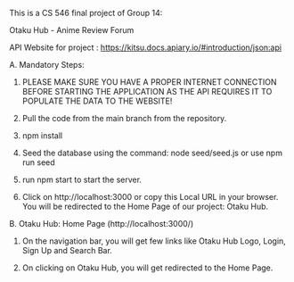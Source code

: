 This is a CS 546 final project of Group 14: 

Otaku Hub - Anime Review Forum

API Website for project : https://kitsu.docs.apiary.io/#introduction/json:api

A. Mandatory Steps:

1. PLEASE MAKE SURE YOU HAVE A PROPER INTERNET CONNECTION BEFORE STARTING THE APPLICATION AS THE API REQUIRES IT TO POPULATE THE DATA TO THE WEBSITE!

2. Pull the code from the main branch from the repository.

3. npm install 

4. Seed the database using the command: node seed/seed.js or use npm run seed

5. run npm start to start the server.

6. Click on http://localhost:3000 or copy this Local URL in your browser. You will be redirected to the Home Page of our project: Otaku Hub.

B. Otaku Hub: Home Page (http://localhost:3000/)

1. On the navigation bar, you will get few links like Otaku Hub Logo, Login, Sign Up and Search Bar.

2. On clicking on Otaku Hub, you will get redirected to the Home Page.